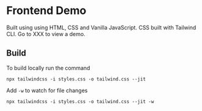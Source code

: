 # Frontend Demo

Built using using HTML, CSS and Vanilla JavaScript. CSS built with Tailwind CLI. Go to XXX to view a demo.

## Build

To build locally run the command

```
npx tailwindcss -i styles.css -o tailwind.css --jit
```

Add `-w` to watch for file changes

```
npx tailwindcss -i styles.css -o tailwind.css --jit -w
```

